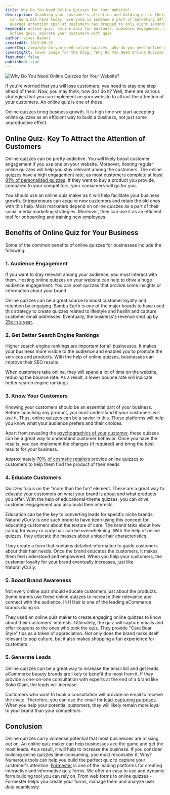 ```yaml
---
title: Why Do You Need Online Quizzes for Your Website?
description: Grabbing your customer's attention and holding on to their interest
  can be a bit hard today. Everyone is somehow a part of marketing 24*7, but the
  average attention span of customers has dropped to only eight seconds.
keywords: online quiz, online quiz for business, audience engagement, create
  online quiz, educate your customers with quiz
author: Vivek Badani
createdAt: 2022-08-25
coverImg: /img/why-do-you-need-online-quizzes__why-do-you-need-online-quizzes-for-your-website.png
coverImgAlt: Cover image for the blog, "Why Do You Need Online Quizzes for Your Website?"
featured: false
published: true
---
```

![Why Do You Need Online Quizzes for Your Website?](/img/why-do-you-need-online-quizzes__why-do-you-need-online-quizzes-for-your-website.png "Why Do You Need Online Quizzes for Your Website?")

If you're worried that you will lose customers, you need to stay one step ahead of them. Now, you may think, how do I do it? Well, there are various strategies that you can implement on your website to attract the attention of your customers. An online quiz is one of those. 

Online quizzes bring business growth. It is high time we start accepting online quizzes as an efficient way to build a business, not just some unproductive effect. 

## Online Quiz- Key To Attract the Attention of Customers

Online quizzes can be pretty addictive. You will likely boost customer engagement if you use one on your website. Moreover, hosting regular online quizzes will help you stay relevant among the customers. The online quizzes have a high engagement rate, as most customers complete at least [81% of personalized quizzes](https://www.slideshare.net/Qzzr/qzzr-vwokillerconversionrates). If they want to buy a product you provide, compared to your competitors, your consumers will go for you. 

You should use an online quiz maker as it will help facilitate your business growth. Entrepreneurs can acquire new customers and retain the old ones with this help. Most marketers depend on online quizzes as a part of their social media marketing strategies. Moreover, they can use it as an efficient tool for onboarding and training new employees. 

## Benefits of Online Quiz for Your Business

Some of the common benefits of online quizzes for businesses include the following:

### 1. Audience Engagement

If you want to stay relevant among your audience, you must interact with them. Hosting online quizzes on your website can help to drive a huge audience engagement. You can post quizzes that provide some insights or information about your brand. 

Online quizzes can be a great source to boost customer loyalty and retention by engaging. Bambu Earth is one of the major brands to have used this strategy to create quizzes related to lifestyle and health and capture customer email addresses. Eventually, the business's revenue shot up by [25x in a year](https://prehook.com/skincare-ecommerce-quiz/). 

### 2. Get Better Search Engine Rankings

Higher search engine rankings are important for all businesses. It makes your business more visible to the audience and enables you to promote the services and products. With the help of online quizzes, businesses can improve their SEO results. 

When customers take online, they will spend a lot of time on the website, reducing the bounce rate. As a result, a lower bounce rate will indicate better search engine rankings. 

### 3. Know Your Customers

Knowing your customers should be an essential part of your business. Before launching any product, you must understand if your customers will use it. Thus, online quizzes can be a savior in this. These platforms will help you know what your audience prefers and their choices. 

Apart from revealing the [psychographics of your customer](https://www.kyleads.com/blog/psychographic-segmentation/), these quizzes can be a great way to understand customer behavior. Once you have the results, you can implement the changes (if required) and bring the best results for your business. 

Approximately [70% of cosmetic retailers](https://youengage.me/blog/how-beauty-brands-personalize-user-experience-using-quizzes/) provide online quizzes to customers to help them find the product of their needs 

### 4. Educate Customers

Quizzes focus on the "more than the fun" element. These are a great way to educate your customers on what your brand is about and what products you offer. With the help of educational-theme quizzes, you can drive customer engagement and also build their interests. 

Education can be the key to converting leads for specific niche brands. NaturallyCurly is one such brand to have been using this concept for educating customers about the texture of care. The brand talks about how caring for wavy or curly hair can be overwhelming. With the help of online quizzes, they educate the masses about unique hair characteristics. 

They create a form that contains detailed information to guide customers about their hair needs. Once the brand educates the customers, it makes them feel understood and empowered. When you help your customers, the customer loyalty for your brand eventually increases, just like NaturallyCurly. 

### 5. Boost Brand Awareness

Not every online quiz should educate customers just about the products. Some brands use these online quizzes to increase their relevance and connect with the audience. INH Hair is one of the leading eCommerce brands doing so. 

They used an online quiz maker to create engaging online quizzes to know about their customers' interests. Ultimately, the quiz will capture emails and offer coupons to the ones who took the quiz. They provide "Care Bear Style" tips as a token of appreciation. Not only does the brand make itself relevant to pop culture, but it also makes shopping a fun experience for customers. 

### 5. Generate Leads

Online quizzes can be a great way to increase the email list and get leads. eCommerce beauty brands are likely to benefit the most from it. If they provide a one-on-one consultation with experts at the end of a brand like Soko Glam, the leads will increase. 

Customers who want to book a consultation will provide an email to receive the invite. Therefore, you can use the email for [lead-capturing purposes](https://formester.com/blog/create-lead-capture-form-effectively). When you help your potential customers, they will likely remain more loyal to your brand than your competitors. 

## Conclusion

Online quizzes carry immense potential that most businesses are missing out on. An online quiz maker can help businesses ace the game and get the most leads. As a result, it will help to increase the business. If you consider building online quizzes time-consuming, you must reconsider it. Why? Numerous tools can help you build the perfect quiz to capture your customer's attention. [Formester](https://formester.com/) is one of the leading platforms for creating interactive and informative quiz forms. We offer an easy to use and dynamic form building tool you can rely on. From web forms to online quizzes - Formester helps you create your forms, manage them and analyze user data seamlessly.
